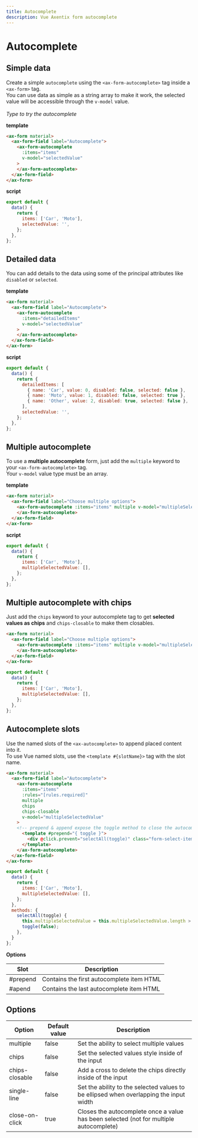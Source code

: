 ```yaml
---
title: Autocomplete
description: Vue Axentix form autocomplete
---
```


# Autocomplete

## Simple data

Create a simple `autocomplete` using the `<ax-form-autocomplete>` tag inside a `<ax-form>` tag.  
You can use data as simple as a string array to make it work, the selected value will be accessible through the `v-model` value.  
<br>
*Type to try the autocomplete*

<template>
  <ax-form material>
    <ax-form-field label="Autocomplete">
      <ax-form-autocomplete
        :items="items"
        v-model="selectedValue"
      >
      </ax-form-autocomplete>
    </ax-form-field>
  </ax-form>
</template>

**template**

```html
<ax-form material>
  <ax-form-field label="Autocomplete">
    <ax-form-autocomplete
      :items="items"
      v-model="selectedValue"
    >
    </ax-form-autocomplete>
  </ax-form-field>
</ax-form>
```

**script**

```js
export default {
  data() {
    return {
      items: ['Car', 'Moto'],
      selectedValue: '',
    };
  },
};
```

## Detailed data

You can add details to the data using some of the principal attributes like `disabled` or `selected`.

<template>
  <ax-form material>
    <ax-form-field label="Autocomplete">
      <ax-form-autocomplete
        :items="detailedItems"
        v-model="selectedValue"
      >
      </ax-form-autocomplete>
    </ax-form-field>
  </ax-form>
</template>

**template**

```html
<ax-form material>
  <ax-form-field label="Autocomplete">
    <ax-form-autocomplete
      :items="detailedItems"
      v-model="selectedValue"
    >
    </ax-form-autocomplete>
  </ax-form-field>
</ax-form>
```

**script**

```js
export default {
  data() {
    return {
      detailedItems: [
        { name: 'Car', value: 0, disabled: false, selected: false },
        { name: 'Moto', value: 1, disabled: false, selected: true },
        { name: 'Other', value: 2, disabled: true, selected: false },
      ],
      selectedValue: '',
    };
  },
};
```

## Multiple autocomplete

To use a **multiple autocomplete** form, just add the `multiple` keyword to your `<ax-form-autocomplete>` tag.  
Your `v-model` value type must be an array.

<template>
  <ax-form material>
    <ax-form-field label="Choose multiple options">
      <ax-form-autocomplete :items="items" multiple v-model="multipleSelectedValue"> 
      </ax-form-autocomplete>
    </ax-form-field>
  </ax-form>
</template>

**template**

```html
<ax-form material>
  <ax-form-field label="Choose multiple options">
    <ax-form-autocomplete :items="items" multiple v-model="multipleSelectedValue"> 
    </ax-form-autocomplete>
  </ax-form-field>
</ax-form>
```

**script**

```js
export default {
  data() {
    return {
      items: ['Car', 'Moto'],
      multipleSelectedValue: [],
    };
  },
};
```

## Multiple autocomplete with chips

Just add the `chips` keyword to your autocomplete tag to get **selected values as chips** and `chips-closable` to make them closables.

<template>
  <ax-form material>
    <ax-form-field label="Choose multiple options">
      <ax-form-autocomplete :items="items" multiple v-model="multipleSelectedValue2" chips chips-closable> 
      </ax-form-autocomplete>
    </ax-form-field>
  </ax-form>
</template>

```html
<ax-form material>
  <ax-form-field label="Choose multiple options">
    <ax-form-autocomplete :items="items" multiple v-model="multipleSelectedValue" chips chips-closable> 
    </ax-form-autocomplete>
  </ax-form-field>
</ax-form>
```

```js
export default {
  data() {
    return {
      items: ['Car', 'Moto'],
      multipleSelectedValue: [],
    };
  },
};
```

## Autocomplete slots

Use the named slots of the `<ax-autocomplete>` to append placed content into it.  
To use Vue named slots, use the `<template #{slotName}>` tag with the slot name.

<template>
  <ax-form material>
    <ax-form-field label="Autocomplete">
      <ax-form-autocomplete
        :items="items"
        :rules="[rules.required]"
        multiple
        chips
        chips-closable
        v-model="multipleSelectedValue3"
      >
        <template #prepend="{ toggle }">
          <div @click.prevent="selectAll(toggle)" class="form-select-item">Select all</div>
        </template>
      </ax-form-autocomplete>
    </ax-form-field>
  </ax-form>
</template>

```html
<ax-form material>
  <ax-form-field label="Autocomplete">
    <ax-form-autocomplete
      :items="items"
      :rules="[rules.required]"
      multiple
      chips
      chips-closable
      v-model="multipleSelectedValue"
    >
    <!-- prepend & append expose the toggle method to close the autocomplete -->
      <template #prepend="{ toggle }"> 
        <div @click.prevent="selectAll(toggle)" class="form-select-item">Select all</div>
      </template>
    </ax-form-autocomplete>
  </ax-form-field>
</ax-form>
```

```js
export default {
  data() {
    return {
      items: ['Car', 'Moto'],
      multipleSelectedValue: [],
    };
  },
  methods: {
    selectAll(toggle) {
      this.multipleSelectedValue = this.multipleSelectedValue.length > 0 ? [] : this.items;
      toggle(false);
    },
  }
};
```

**Options**

| Slot     | Description                               |
| -------- | ----------------------------------------- |
| #prepend | Contains the first autocomplete item HTML |
| #apend   | Contains the last autocomplete item HTML  |

## Options

| Option         | Default value | Description                                                                            |
| -------------- | ------------- | -------------------------------------------------------------------------------------- |
| multiple       | false         | Set the ability to select multiple values                                              |
| chips          | false         | Set the selected values style inside of the input                                      |
| chips-closable | false         | Add a cross to delete the chips directly inside of the input                           |
| single-line    | false         | Set the ability to the selected values to be ellipsed when overlapping the input width |
| close-on-click | true          | Closes the autocomplete once a value has been selected (not for multiple autocomplete) |

<script>
  export default {
    data() {
      return {
        items: [
          'Car', 'Moto'
        ],
        detailedItems: [
          { name: 'Car', value: 0, disabled: false, selected: false },
          { name: 'Moto', value: 1, disabled: false, selected: true },
          { name: 'Other', value: 2, disabled: true, selected: false },
        ],
        selectedValue: '',
        selectedValue2: '',
        multipleSelectedValue: [],
        multipleSelectedValue2: [],
        multipleSelectedValue3: [],
        rules: {
          required: (v) => v.length > 0 || 'Required.',
        },
      }
    },
    methods: {
      selectAll(toggle) {
        this.multipleSelectedValue3 = this.multipleSelectedValue3.length > 0 ? [] : this.items;
        toggle(false);
      },
    }
  }
</script>
